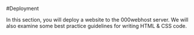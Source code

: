 #Deployment

In this section, you will deploy a website to the 000webhost server. We will also examine some best practice guidelines for writing HTML & CSS code.